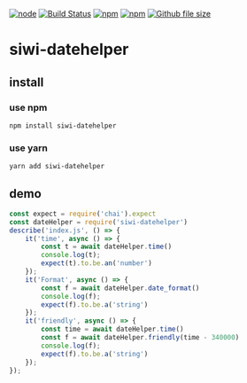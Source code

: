 [![node](https://img.shields.io/node/v/siwi-datehelper.svg)](https://www.npmjs.com/package/siwi-datehelper)
[![Build Status](https://travis-ci.org/siwilizhao/siwi-datehelper.svg?branch=master)](https://travis-ci.org/siwilizhao/siwi-datehelper)
[![npm](https://img.shields.io/npm/v/siwi-datehelper.svg)](https://www.npmjs.com/package/siwi-datehelper)
[![npm](https://img.shields.io/npm/dt/siwi-datehelper.svg)](https://www.npmjs.com/package/siwi-datehelper)
[![Github file size](https://img.shields.io/github/size/siwilizhao/siwi-datehelper/lib/index.js.svg)](https://github.com/siwilizhao/siwi-datehelper/lib/index.js)

# siwi-datehelper

## install

### use npm

```shell
npm install siwi-datehelper
````

### use yarn

```shell
yarn add siwi-datehelper
```


## demo
```js
const expect = require('chai').expect
const dateHelper = require('siwi-datehelper')
describe('index.js', () => {
    it('time', async () => {
        const t = await dateHelper.time()
        console.log(t);
        expect(t).to.be.an('number')
    });
    it('Format', async () => {
        const f = await dateHelper.date_format()
        console.log(f);
        expect(f).to.be.a('string')
    });
    it('friendly', async () => {
        const time = await dateHelper.time()
        const f = await dateHelper.friendly(time - 340000)
        console.log(f);
        expect(f).to.be.a('string')
    });
});
```